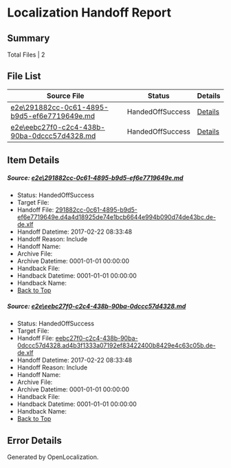 # <a name='report-top'></a> Localization Handoff Report

## Summary
 Total Files | 2

## File List
 Source File | Status | Details 
 ----------- | ------ | ------- 
 [e2e\291882cc-0c61-4895-b9d5-ef6e7719649e.md](https://github.com/OpenLocalizationTestOrg/ol-test4/blob/3a0dc0fc0a30bafe838398a999fbb0467b2ab0c0/e2e/291882cc-0c61-4895-b9d5-ef6e7719649e.md) | HandedOffSuccess | [Details](#55398b4f8788c07db679fd5f528732a4c13ce8061)
 [e2e\eebc27f0-c2c4-438b-90ba-0dccc57d4328.md](https://github.com/OpenLocalizationTestOrg/ol-test4/blob/3a0dc0fc0a30bafe838398a999fbb0467b2ab0c0/e2e/eebc27f0-c2c4-438b-90ba-0dccc57d4328.md) | HandedOffSuccess | [Details](#5d56616471fb19e8e802f46cfda450edc82fcfbd2)

## Item Details
##### <a name='55398b4f8788c07db679fd5f528732a4c13ce8061'></a> Source: [e2e\291882cc-0c61-4895-b9d5-ef6e7719649e.md](https://github.com/OpenLocalizationTestOrg/ol-test4/blob/3a0dc0fc0a30bafe838398a999fbb0467b2ab0c0/e2e/291882cc-0c61-4895-b9d5-ef6e7719649e.md)
* Status: HandedOffSuccess
* Target File: 
* Handoff File: [291882cc-0c61-4895-b9d5-ef6e7719649e.d4a4d18925de74e1bcb6644e994b090d74de43bc.de-de.xlf](https://github.com/OpenLocalizationTestOrg/ol-test4-handoff/blob/621287e55d018fdd04030c61a702db3d4b833223/ol-handoff/OpenLocalizationTestOrg/ol-test4-dede/xinjiang/ht/291882cc-0c61-4895-b9d5-ef6e7719649e.d4a4d18925de74e1bcb6644e994b090d74de43bc.de-de.xlf)
* Handoff Datetime: 2017-02-22 08:33:48
* Handoff Reason: Include
* Handoff Name: 
* Archive File: 
* Archive Datetime: 0001-01-01 00:00:00
* Handback File: 
* Handback Datetime: 0001-01-01 00:00:00
* Handback Name: 
* [Back to Top](#report-top)

##### <a name='5d56616471fb19e8e802f46cfda450edc82fcfbd2'></a> Source: [e2e\eebc27f0-c2c4-438b-90ba-0dccc57d4328.md](https://github.com/OpenLocalizationTestOrg/ol-test4/blob/3a0dc0fc0a30bafe838398a999fbb0467b2ab0c0/e2e/eebc27f0-c2c4-438b-90ba-0dccc57d4328.md)
* Status: HandedOffSuccess
* Target File: 
* Handoff File: [eebc27f0-c2c4-438b-90ba-0dccc57d4328.ad4b3f1333a07192ef83422400b8429e4c63c05b.de-de.xlf](https://github.com/OpenLocalizationTestOrg/ol-test4-handoff/blob/621287e55d018fdd04030c61a702db3d4b833223/ol-handoff/OpenLocalizationTestOrg/ol-test4-dede/xinjiang/ht/eebc27f0-c2c4-438b-90ba-0dccc57d4328.ad4b3f1333a07192ef83422400b8429e4c63c05b.de-de.xlf)
* Handoff Datetime: 2017-02-22 08:33:48
* Handoff Reason: Include
* Handoff Name: 
* Archive File: 
* Archive Datetime: 0001-01-01 00:00:00
* Handback File: 
* Handback Datetime: 0001-01-01 00:00:00
* Handback Name: 
* [Back to Top](#report-top)


## Error Details

Generated by OpenLocalization.
